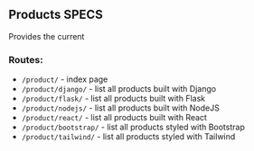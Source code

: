 ## Products SPECS

Provides the current  

### Routes:

- `/product/` - index page 
- `/product/django/` - list all products built with Django
- `/product/flask/` - list all products built with Flask
- `/product/nodejs/` - list all products built with NodeJS
- `/product/react/` - list all products built with React
- `/product/bootstrap/` - list all products styled with Bootstrap
- `/product/tailwind/` - list all products styled with Tailwind 
